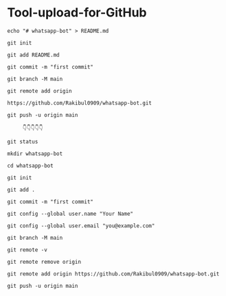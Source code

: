 # Tool-upload-for-GitHub


`echo "# whatsapp-bot" > README.md`

`git init`

`git add README.md`

`git commit -m "first commit"`
 
`git branch -M main`

`git remote add origin` 

`https://github.com/Rakibul0909/whatsapp-bot.git`

`git push -u origin main`



         👇👇👇👇👇

`git status`

`mkdir whatsapp-bot`

`cd whatsapp-bot`

`git init`

`git add .`

`git commit -m "first commit"`

`git config --global user.name "Your Name"`

`git config --global user.email "you@example.com"`

`git branch -M main`

`git remote -v`

`git remote remove origin`

`git remote add origin https://github.com/Rakibul0909/whatsapp-bot.git`

`git push -u origin main`


